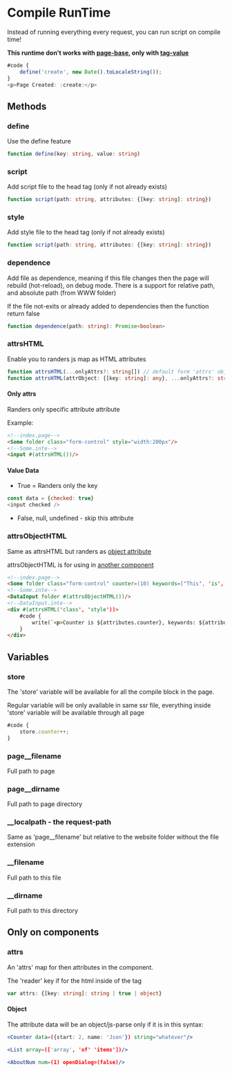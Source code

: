 # Compile RunTime
Instead of running everything every request, you can run script on compile time!

**This runtime don't works with [page-base](./ssr#small-placeholder), only with [tag-value](./ssr#page-placeholders-data)**

```js
#code {
    define('create', new Date().toLocaleString());
}
<p>Page Created: :create:</p>
```

## Methods

### define

Use the define feature
```typescript
function define(key: string, value: string)
```

### script

Add script file to the head tag (only if not already exists)
```typescript
function script(path: string, attributes: {[key: string]: string})
```

### style

Add style file to the head tag (only if not already exists)
```typescript
function script(path: string, attributes: {[key: string]: string})
```

### dependence

Add file as dependence, meaning if this file changes then the page will rebuild (hot-reload), on debug mode.
There is a support for relative path, and absolute path (from WWW folder)

If the file not-exits or already added to dependencies then the function return false
```typescript
function dependence(path: string): Promise<boolean>
```

### attrsHTML

Enable you to randers js map as HTML attributes

```typescript
function attrsHTML(...onlyAttrs?: string[]) // default form 'attrs' object
function attrsHTML(attrObject: {[key: string]: any}, ...onlyAttrs?: string[])
```

#### Only attrs
Randers only specific attribute attribute

Example:
```html
<!--index.page-->
<Some folder class="form-control" style="width:200px"/>
<!--Some.inte-->
<input #(attrsHTML())/>
```

#### Value Data
- True = Randers only the key 
```javascript
const data = {checked: true}
<input checked />
```
- False, null, undefined - skip this attribute

### attrsObjectHTML

Same as attrsHTML but randers as [object attribute](#object)

attrsObjectHTML is for using in [another component](#attrs)

```html
<!--index.page-->
<Some folder class="form-control" counter=(10) keywords=['This', 'is', 'cool', '!!!'] style="width:200px"/>
<!--Some.inte-->
<DataInput folder #(attrsObjectHTML())/>
<!--DataInput.inte-->
<div #(attrsHTML('class', 'style'))>
    #code {
        write(`<p>Counter is ${attributes.counter}, keywords: ${attributes.keywords.join(', ')}</p>`)
    }
</div>
```

## Variables

### store
The 'store' variable will be available for all the compile block in the page.

Regular variable will be only available in same ssr file, everything inside 'store' variable will be available through all page

```typescript
#code {
    store.counter++;
}
```

### page__filename
Full path to page


### page__dirname
Full path to page directory

### __localpath - the request-path
Same as 'page__filename' but relative to the website folder without the file extension


### __filename
Full path to this file


### __dirname
Full path to this directory

## Only on components

### attrs
An 'attrs' map for then attributes in the component.

The 'reader' key if for the html inside of the tag
```typescript
var attrs: {[key: string]: string | true | object}
```
#### Object
The attribute data will be an object/js-parse only if it is in this syntax:

```jsx
<Counter data=({start: 2, name: 'Json'}) string="whatever"/>
```
```jsx
<List array=(['array', 'of' 'items'])/>
```
```jsx
<AboutNum num=(1) openDialog=(false)/>
```
